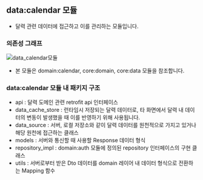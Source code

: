## data:calendar 모듈
- 달력 관련 데이터에 접근하고 이를 관리하는 모듈입니다.

### 의존성 그래프
![data_calendar모듈](https://github.com/l5x5l/travel_diary/assets/39579912/7642eff1-c783-4ec0-84bb-22cfa8dc5cb1)
- 본 모듈은 domain:calendar, core:domain, core:data 모듈을 참조합니다.

### data:calendar 모듈 내 패키지 구조
- api : 달력 도메인 관련 retrofit api 인터페이스
- data_cache_store : 런타임시 저장되는 달력 데이터로, 타 화면에서 달력 내 데이터의 변동이 발생했을 때 이를 반영하기 위해 사용됩니다.
- data_source : 서버, 로컬 저장소와 같이 달력 데이터를 원천적으로 가지고 있거나 해당 원천에 접근하는 클래스
- models : 서버와 통신할 때 사용할 Response 데이터 형식
- repository_impl : domain:auth 모듈에 정의된 repository 인터페이스의 구현 클래스
- utils : 서버로부터 받은 Dto 데이터를 domain 레이어 내 데이터 형식으로 전환하는 Mapping 함수
